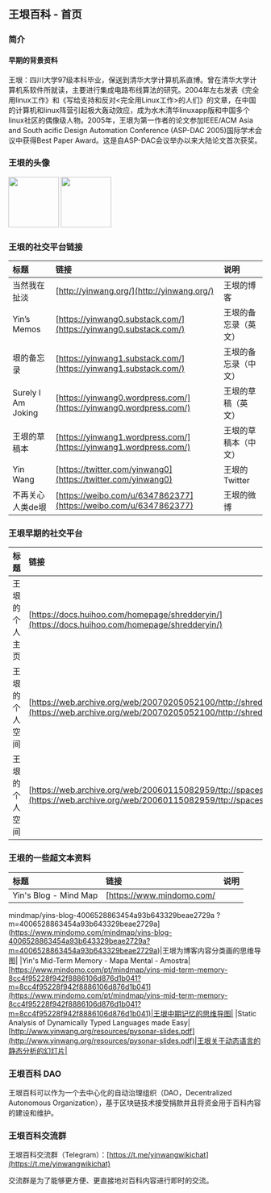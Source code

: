 ## 王垠百科 - 首页

### 简介

#### 早期的背景资料

王垠：四川大学97级本科毕业，保送到清华大学计算机系直博。曾在清华大学计算机系软件所就读，主要进行集成电路布线算法的研究。2004年左右发表《完全用linux工作》和《写给支持和反对<完全用Linux工作>的人们》的文章，在中国的计算机和linux阵营引起极大轰动效应，成为水木清华linuxapp版和中国多个linux社区的偶像级人物。2005年，王垠为第一作者的论文参加IEEE/ACM Asia and South acific Design Automation Conference (ASP-DAC 2005)国际学术会议中获得Best Paper Award。这是自ASP-DAC会议举办以来大陆论文首次获奖。

### 王垠的头像

<div style="display:inline">
<image src="https://user-images.githubusercontent.com/20765689/223388420-63dd3b97-5a7a-4bdb-8a02-cbbab7a33638.png" width="100"/>
<image src="https://user-images.githubusercontent.com/20765689/223361138-b95e363c-a6c6-45e2-9aca-508c8052b233.png" width="100"/>
</div>

### 王垠的社交平台链接

|标题|链接|说明|
|:--|:--|:--|
|当然我在扯淡|[http://yinwang.org/](http://yinwang.org/)|王垠的博客|
|Yin’s Memos|[https://yinwang0.substack.com/](https://yinwang0.substack.com/)|王垠的备忘录（英文）|
|垠的备忘录|[https://yinwang1.substack.com/](https://yinwang1.substack.com/)|王垠的备忘录（中文）|
|Surely I Am Joking|[https://yinwang0.wordpress.com/](https://yinwang0.wordpress.com/)|王垠的草稿（英文）|
|王垠的草稿本|[https://yinwang1.wordpress.com/](https://yinwang1.wordpress.com/)|王垠的草稿本（中文）|
|Yin Wang|[https://twitter.com/yinwang0](https://twitter.com/yinwang0)|王垠的 Twitter|
|不再关心人类de垠|[https://weibo.com/u/6347862377](https://weibo.com/u/6347862377)|王垠的微博|

### 王垠早期的社交平台

|标题|链接|说明|
|:--|:--|:--|
|王垠的个人主页|[https://docs.huihoo.com/homepage/shredderyin/](https://docs.huihoo.com/homepage/shredderyin/)|王垠早期的个人主页|
|王垠的个人空间|[https://web.archive.org/web/20070205052100/http://shredderyin.spaces.live.com/](https://web.archive.org/web/20070205052100/http://shredderyin.spaces.live.com/)|王垠早期的 live 空间（在 archive 上）|
|王垠的个人空间|[https://web.archive.org/web/20060115082959/ttp://spaces.msn.com/members/shredderyin](https://web.archive.org/web/20060115082959/ttp://spaces.msn.com/members/shredderyin)|王垠早期的 MSN 空间（在 archive 上）|

### 王垠的一些超文本资料

|标题|链接|说明|
|:--|:--|:--|
|Yin's Blog - Mind Map|[https://www.mindomo.com/
mindmap/yins-blog-4006528863454a93b643329beae2729a
?m=4006528863454a93b643329beae2729a](https://www.mindomo.com/mindmap/yins-blog-4006528863454a93b643329beae2729a?m=4006528863454a93b643329beae2729a)|王垠为博客内容分类画的思维导图|
|Yin's Mid-Term Memory - Mapa Mental - Amostra|[https://www.mindomo.com/pt/mindmap/yins-mid-term-memory-8cc4f95228f942f8886106d876d1b041?m=8cc4f95228f942f8886106d876d1b041](https://www.mindomo.com/pt/mindmap/yins-mid-term-memory-8cc4f95228f942f8886106d876d1b041?m=8cc4f95228f942f8886106d876d1b041)|王垠中期记忆的思维导图|
|Static Analysis of Dynamically Typed Languages made Easy|[http://www.yinwang.org/resources/pysonar-slides.pdf](http://www.yinwang.org/resources/pysonar-slides.pdf)|王垠关于动态语言的静态分析的幻灯片|

### 王垠百科 DAO

王垠百科可以作为一个去中心化的自动治理组织（DAO，Decentralized Autonomous Organization），基于区块链技术接受捐款并且将资金用于百科内容的建设和维护。
  
### 王垠百科交流群

王垠百科交流群（Telegram）：[https://t.me/yinwangwikichat](https://t.me/yinwangwikichat)

交流群是为了能够更方便、更直接地对百科内容进行即时的交流。
  
  

